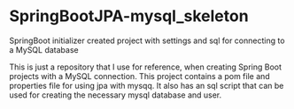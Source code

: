 # SpringBootJPA-mysql_skeleton
SpringBoot initializer created project with settings and sql for connecting to a MySQL database

This is just a repository that I use for reference, when creating Spring Boot projects with a MySQL connection. This project contains a pom file and properties file for using jpa with mysqq. It also has an sql script that can be used for creating the necessary 
mysql database and user.
